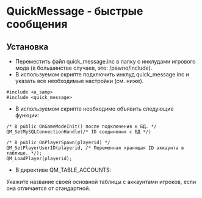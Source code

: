 # QuickMessage - быстрые сообщения 
## Установка
- Переместить файл quick_message.inc в папку с инклудами игрового мода (в большинстве случаев, это: /pawno/include).
- В используемом скрипте подключить инклуд quick_message.inc и указать все необходимые настройки (см. ниже).
```pawn
#include <a_samp>
#include <quick_message>
```
- В используемом скрипте необходимо объявить следующие функции:
```pawn
/* В public OnGameModeInit() после подключения к БД. */
QM_SetMySQLConnectionHandle(/* ID соединения с БД */)
```
```pawn
/* В public OnPlayerSpawn(playerid) */
QM_SetPlayerUserID(playerid, /* Переменная хранящая ID аккаунта в таблице. */);
QM_LoadPlayer(playerid);
```
- В директиве QM_TABLE_ACCOUNTS:

Укажите название своей основной таблицы с аккаунтами игроков, если она отличается от стандартной.
